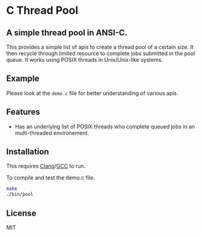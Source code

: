 # C Thread Pool
## A simple thread pool in ANSI-C.

This provides a simple list of apis to create a thread pool of a certain size. It then recycle through limited resource to complete jobs submitted in the pool queue. It works using POSIX threads in Unix/Unix-like systems.

## Example
Please look at the ```demo.c``` file for better understanding of various apis.

## Features

- Has an underlying list of POSIX threads who complete queued jobs in an multi-threaded environement.

## Installation

This requires [Clang](https://clang.llvm.org/)/[GCC](https://gcc.gnu.org/) to run.

To compile and test the demo.c file.

```sh
make
./bin/pool
```

## License

MIT
